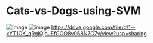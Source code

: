 # Cats-vs-Dogs-using-SVM

![image](https://user-images.githubusercontent.com/75041273/136377473-d69be19b-7cba-42b4-93a3-d731dba2640f.png)
![image](https://user-images.githubusercontent.com/75041273/136377561-1bc2f000-a55e-40c4-961a-bcc065edefe3.png)
https://drive.google.com/file/d/1--xYT1OK_qRgIQjhJEfGOO8v068N7G7y/view?usp=sharing
